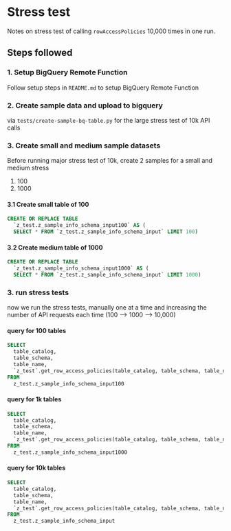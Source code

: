 # Stress test

Notes on stress test of calling `rowAccessPolicies` 10,000 times in one run.

## Steps followed 

### 1. Setup BigQuery Remote Function 

Follow setup steps in `README.md` to setup BigQuery Remote Function

### 2. Create sample data and upload to bigquery 

via `tests/create-sample-bq-table.py` for the large stress test of 10k API calls 

### 3. Create small and medium  sample datasets

Before running major stress test of 10k, create 2 samples for a small and medium stress

1. 100
2. 1000
 
#### 3.1 Create small table of 100

```sql
CREATE OR REPLACE TABLE
  `z_test.z_sample_info_schema_input100` AS (
  SELECT * FROM `z_test.z_sample_info_schema_input` LIMIT 100)
```

#### 3.2  Create medium table of 1000

```sql
CREATE OR REPLACE TABLE
  `z_test.z_sample_info_schema_input1000` AS (
  SELECT * FROM `z_test.z_sample_info_schema_input` LIMIT 1000)
```

### 3. run stress tests

now we run the stress tests, manually one at a time and increasing the number of 
API requests each time (100 --> 1000 --> 10,000)

#### query for 100 tables

```sql
SELECT
  table_catalog,
  table_schema,
  table_name,
  `z_test`.get_row_access_policies(table_catalog, table_schema, table_name) as rowAccessPolicies
FROM
  z_test.z_sample_info_schema_input100
```

#### query for 1k tables

```sql
SELECT
  table_catalog,
  table_schema,
  table_name,
  `z_test`.get_row_access_policies(table_catalog, table_schema, table_name) as rowAccessPolicies
FROM
  z_test.z_sample_info_schema_input1000
```

#### query for 10k tables

```sql
SELECT
  table_catalog,
  table_schema,
  table_name,
  `z_test`.get_row_access_policies(table_catalog, table_schema, table_name) as rowAccessPolicies
FROM
  z_test.z_sample_info_schema_input
```
